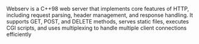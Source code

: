 Webserv is a C++98 web server that implements core features of HTTP, including request parsing, header management, and response handling. It supports GET, POST, and DELETE methods, serves static files, executes CGI scripts, and uses multiplexing to handle multiple client connections efficiently
